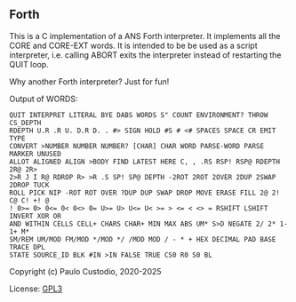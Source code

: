 Forth
-----

This is a C implementation of a ANS Forth interpreter. It implements all the 
CORE and CORE-EXT words. It is intended to be be used as a script interpreter, 
i.e. calling ABORT exits the interpreter instead of restarting the QUIT loop.

Why another Forth interpreter? Just for fun!

Output of WORDS:
```
QUIT INTERPRET LITERAL BYE DABS WORDS S" COUNT ENVIRONMENT? THROW CS_DEPTH
RDEPTH U.R .R U. D.R D. . #> SIGN HOLD #S # <# SPACES SPACE CR EMIT TYPE
CONVERT >NUMBER NUMBER NUMBER? [CHAR] CHAR WORD PARSE-WORD PARSE MARKER UNUSED
ALLOT ALIGNED ALIGN >BODY FIND LATEST HERE C, , .RS RSP! RSP@ RDEPTH 2R@ 2R>
2>R J I R@ RDROP R> >R .S SP! SP@ DEPTH -2ROT 2ROT 2OVER 2DUP 2SWAP 2DROP TUCK
ROLL PICK NIP -ROT ROT OVER ?DUP DUP SWAP DROP MOVE ERASE FILL 2@ 2! C@ C! +! @
! 0>= 0> 0<= 0< 0<> 0= U>= U> U<= U< >= > <= < <> = RSHIFT LSHIFT INVERT XOR OR
AND WITHIN CELLS CELL+ CHARS CHAR+ MIN MAX ABS UM* S>D NEGATE 2/ 2* 1- 1+ M*
SM/REM UM/MOD FM/MOD */MOD */ /MOD MOD / - * + HEX DECIMAL PAD BASE TRACE DPL
STATE SOURCE_ID BLK #IN >IN FALSE TRUE CS0 R0 S0 BL

```

Copyright (c) Paulo Custodio, 2020-2025

License: [GPL3](https://www.gnu.org/licenses/gpl-3.0.html) 
